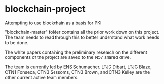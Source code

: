 # blockchain-project
Attempting to use blockchain as a basis for PKI

"blockchain-master" folder contains all the prior work down on this project. The team needs to read through this to better understand what work needs to be done.

The white papers containing the preliminary research on the different components of the project are saved to the N57 shared drive.

The team is currently led by ENS Schumacher. LTJG Dibart, LTJG Blaze, CTN1 Fonseca, CTN3 Sessoms, CTN3 Brown,  and CTN3 Kelley are the other current active team members. 
